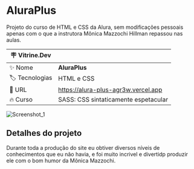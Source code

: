 # AluraPlus

Projeto do curso de HTML e CSS da Alura, sem modificações pessoais apenas com o que a instrutora Mônica Mazzochi Hillman repassou nas aulas.

| :placard: Vitrine.Dev |     |
| -------------  | --- |
| :sparkles: Nome        | **AluraPlus**
| :label: Tecnologias | HTML e CSS
| :rocket: URL         | https://alura-plus-agr3w.vercel.app
| :fire: Curso     | SASS: CSS sintaticamente espetacular 

<!-- Inserir imagem com a #vitrinedev ao final do link -->
![Screenshot_1](https://user-images.githubusercontent.com/91283681/215797688-99811a00-d950-4943-a152-88d8ca3f9565.png#vitrinedev)


## Detalhes do projeto

Durante toda a produção do site eu obtiver diversos níveis de conhecimentos que eu não havia, e foi muito incrivel e divertidp produzir ele com o bom humor da Mônica Mazzochi.
